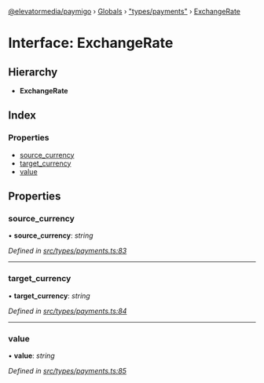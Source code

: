 [@elevatormedia/paymigo](../README.md) › [Globals](../globals.md) › ["types/payments"](../modules/_types_payments_.md) › [ExchangeRate](_types_payments_.exchangerate.md)

# Interface: ExchangeRate

## Hierarchy

-   **ExchangeRate**

## Index

### Properties

-   [source_currency](_types_payments_.exchangerate.md#source_currency)
-   [target_currency](_types_payments_.exchangerate.md#target_currency)
-   [value](_types_payments_.exchangerate.md#value)

## Properties

### source_currency

• **source_currency**: _string_

_Defined in [src/types/payments.ts:83](https://github.com/ELEVATORmedia/paymigo/blob/846a5f9/src/types/payments.ts#L83)_

---

### target_currency

• **target_currency**: _string_

_Defined in [src/types/payments.ts:84](https://github.com/ELEVATORmedia/paymigo/blob/846a5f9/src/types/payments.ts#L84)_

---

### value

• **value**: _string_

_Defined in [src/types/payments.ts:85](https://github.com/ELEVATORmedia/paymigo/blob/846a5f9/src/types/payments.ts#L85)_

